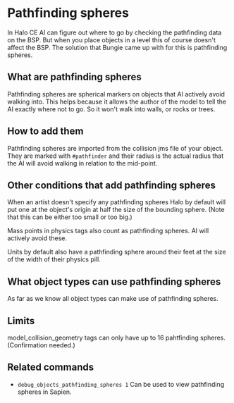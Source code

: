 # Pathfinding spheres
In Halo CE AI can figure out where to go by checking the pathfinding data on the BSP. But when you place objects in a level this of course doesn't affect the BSP. The solution that Bungie came up with for this is pathfinding spheres.

## What are pathfinding spheres
Pathfinding spheres are spherical markers on objects that AI actively avoid walking into. This helps because it allows the author of the model to tell the AI exactly where not to go. So it won't walk into walls, or rocks or trees.

## How to add them
Pathfinding spheres are imported from the collision jms file of your object. They are marked with `#pathfinder` and their radius is the actual radius that the AI will avoid walking in relation to the mid-point.

## Other conditions that add pathfinding spheres
When an artist doesn't specify any pathfinding spheres Halo by default will put one at the object's origin at half the size of the bounding sphere. (Note that this can be either too small or too big.)

Mass points in physics tags also count as pathfinding spheres. AI will actively avoid these.

Units by default also have a pathfinding sphere around their feet at the size of the width of their physics pill.

## What object types can use pathfinding spheres
As far as we know all object types can make use of pathfinding spheres.

## Limits
model_collision_geometry tags can only have up to 16 pahtfinding spheres. (Confirmation needed.)

## Related commands
 - `debug_objects_pathfinding_spheres 1`
    Can be used to view pathfinding spheres in Sapien.
